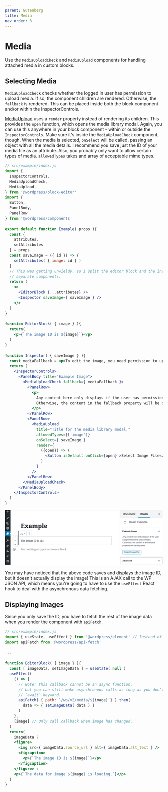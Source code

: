 ```yaml
---
parent: Gutenberg
title: Media
nav_order: 3
---
```


# Media
Use the `MediaUploadCheck` and `MediaUpload` components for handling attached media in custom blocks.

## Selecting Media
`MediaUploadCheck` checks whether the logged in user has permission to upload media.
If so, the component children are rendered.
Otherwise, the `fallback` is rendered.
This can be placed inside both the block component and/or within the InspectorControls.

[MediaUpload](https://github.com/WordPress/gutenberg/blob/master/packages/block-editor/src/components/media-upload/README.md) uses a `render` property instead of rendering its children.
This provides the `open` function, which opens the media library modal.
Again, you can use this anywhere in your block component -
within or outside the `InspectorControls`.
Make sure it's inside the `MediaUploadCheck` component, though.
When the media is selected, `onSelect` will be called, passing an object with all the media details.
I recommend you save just the ID of your media file as an attribute.
Also, you probably only want to allow certain types of media.
`allowedTypes` takes and array of acceptable mime types.

```jsx
// src/example/index.js
import {
  InspectorControls,
  MediaUploadCheck,
  MediaUpload,
} from '@wordpress/block-editor'
import {
  Button,
  PanelBody,
  PanelRow
} from '@wordpress/components'

export default function Example( props ){
  const {
    attributes,
    setAttributes
  } = props
  const saveImage = ({ id }) => {
    setAttributes( { image: id } )
  }
  // This was getting unwieldy, so I split the editor block and the inspector controls into
  // separate components.
  return (
    <>
      <EditorBlock {...attributes} />
      <Inspector saveImage={ saveImage } />
    </>
  )
}

function EditorBlock( { image } ){
  return(
    <p>{`The image ID is ${image}`}</p>
  )
}

function Inspector( { saveImage } ){
  const mediaFallback = <p>To edit the image, you need permission to upload media.</p>
  return (
    <InspectorControls>
      <PanelBody title="Example Image">
        <MediaUploadCheck fallback={ mediaFallback }>
          <PanelRow>
            <p>
              Any content here only displays if the user has permission to upload media.
              Otherwise, the content in the fallback property will be displayed.
            </p>
          </PanelRow>
          <PanelRow>
            <MediaUpload
              title="Title for the media library modal."
              allowedTypes={['image']}
              onSelect={ saveImage }
              render={
                ({open}) => (
                  <Button isDefault onClick={open} >Select Image File</Button>
                )
              }
            />
          </PanelRow>
        </MediaUploadCheck>
      </PanelBody>
    </InspectorControls>
  )
}
```
![Example block showing the image ID of the selected image file.](save-media-id.png)

You may have noticed that the above code saves and displays the image ID,
but it doesn't actually display the image!
This is an AJAX call to the WP JSON API, which means you're going to have to use the `useEffect`
React hook to deal with the asynchronous data fetching.


## Displaying Images
Since you only save the ID,
you have to fetch the rest of the image data when you render the component with `apiFetch`.

```jsx
// src/example/index.js
import { useState, useEffect } from '@wordpress/element' // Instead of importing from 'react'.
import apiFetch from '@wordpress/api-fetch'

...

function EditorBlock( { image } ){
  const [ imageData, setImageData ] = useState( null )
  useEffect(
    () => {
      // Note: this callback cannot be an async function,
      // but you can still make asynchronous calls as long as you don't use the
      // `await` keyword.
      apiFetch( { path: `/wp/v2/media/${image}`} ).then(
        data => { setImageData( data ) }
      )
    },
    [image] // Only call callback when image has changed.
  )
  return(
    imageData ?
    <figure>
      <img src={ imageData.source_url } alt={ imageData.alt_text } />
      <figcaption>
        <p>{`The image ID is ${image}`}</p>
      </figcaption>
    </figure> :
    <p>{`The data for image ${image} is loading.`}</p>
  )
}
